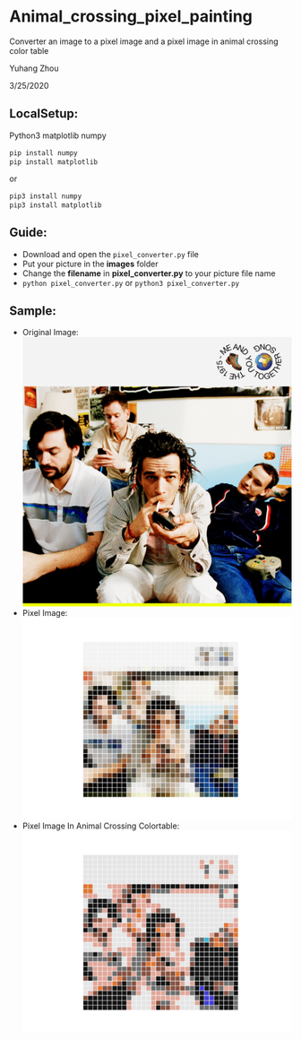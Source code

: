 # Animal_crossing_pixel_painting
Converter an image to a pixel image and a pixel image in animal crossing color table

Yuhang Zhou

3/25/2020

## LocalSetup:

Python3
matplotlib
numpy
```
pip install numpy
pip install matplotlib
```
or
```
pip3 install numpy
pip3 install matplotlib
```

## Guide:

* Download and open the `pixel_converter.py` file
* Put your picture in the **images** folder
* Change the **filename** in **pixel_converter.py** to your picture file name
* `python pixel_converter.py` or `python3 pixel_converter.py`

## Sample:

* Original Image:
![alt text](images/meandyou.jpg)
* Pixel Image:
![alt text](images/pixel_meandyou.jpg)
* Pixel Image In Animal Crossing Colortable:
![alt text](images/animal_crossing_meandyou.jpg)
